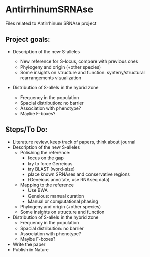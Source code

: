 # AntirrhinumSRNAse
Files related to Antirrhinum SRNAse project

## Project goals:
- Description of the new S-alleles 
    - New reference for S-locus, compare with previous ones 
    - Phylogeny and origin (+other species) 
    - Some insights on structure and function: synteny/structural rearrangements visualization 
    
- Distribution of S-allels in the hybrid zone 
    - Frequency in the population
    - Spacial distribution: no barrier
    - Association with phenotype?
    - Maybe F-boxes? 

## Steps/To Do:
- Literature review, keep track of papers, think about journal
- Description of the new S-alleles 
    - Polishing the reference: 
        - focus on the gap 
        - try to force Geneious 
        - try BLAST (word-size) 
        - place known SRNAses and conservative regions 
        - (Geneious annotate, use RNAseq data) 
    - Mapping to the reference 
        - Use BWA
        - Geneious: manual curation 
        - Manual or computational phasing
    - Phylogeny and origin (+other species)
    - Some insights on structure and function
- Distribution of S-allels in the hybrid zone
    - Frequency in the population 
    - Spacial distribution: no barrier 
    - Association with phenotype?
    - Maybe F-boxes? 
- Write the paper
- Publish in Nature 
